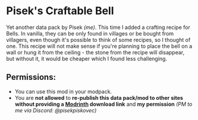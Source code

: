 # Pisek's Craftable Bell

Yet another data pack by Pisek *(me)*. This time I added a crafting recipe for Bells. In vanilla, they can be only found in villages or be bought from villagers, even though it's possible to think of some recipes, so I thought of one. This recipe will not make sense if you're planning to place the bell on a wall or hung it from the ceiling - the stone from the recipe will disappear, but without it, it would be cheaper which I found less challenging.

## Permissions:
* You can use this mod in your modpack.
* You are **not allowed** to **re-publish this data pack/mod to other sites without providing a [Modrinth](https://modrinth.com/mod/piseks-craftable-bell) download link** and **my permission** *(PM to me via Discord: @pisekpiskovec)*
